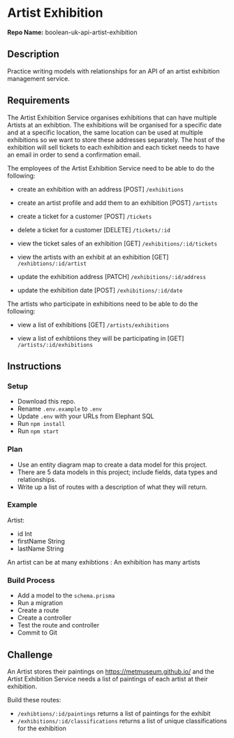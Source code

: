 # Artist Exhibition

**Repo Name:** boolean-uk-api-artist-exhibition

## Description

Practice writing models with relationships for an API of an artist exhibition management service.

## Requirements

The Artist Exhibition Service organises exhibitions that can have multiple Artists at an exhibtion. The exhibitions will be organised for a specific date and at a specific location, the same location can be used at multiple exhibitions so we want to store these addresses separately. The host of the exhibition will sell tickets to each exhibition and each ticket needs to have an email in order to send a confirmation email.

The employees of the Artist Exhibition Service need to be able to do the following:

<!-- - [POST] `/artists` creates an artist and adds them to an exhibition
- [GET] `/artists/:id/exhibitions` returns a list of exhibitions for a specific artist -->


- create an exhibition with an address
[POST] `/exhibitions`

- create an artist profile and add them to an exhibition
[POST] `/artists`

- create a ticket for a customer
[POST] `/tickets`

- delete a ticket for a customer
[DELETE] `/tickets/:id`

- view the ticket sales of an exhibition
[GET] `/exhibitions/:id/tickets`

- view the artists with an exhibit at an exhibition
[GET] `/exhibtions/:id/artist`

- update the exhibition address
[PATCH] `/exhibitions/:id/address`

- update the exhibition date
[POST] `/exhibitions/:id/date`

The artists who participate in exhibitions need to be able to do the following:

- view a list of exhibitions
[GET] `/artists/exhibitions`

- view a list of exhibtiions they will be participating in
[GET] `/artists/:id/exhibitions` 


## Instructions

### Setup

- Download this repo.
- Rename `.env.example` to `.env`
- Update `.env` with your URLs from Elephant SQL
- Run `npm install`
- Run `npm start`

### Plan

- Use an entity diagram map to create a data model for this project.
- There are 5 data models in this project; include fields, data types and relationships.
- Write up a list of routes with a description of what they will return.

### Example

Artist:

- id Int
- firstName String
- lastName String

An artist can be at many exhibtions : An exhibition has many artists


### Build Process

- Add a model to the `schema.prisma`
- Run a migration
- Create a route
- Create a controller
- Test the route and controller
- Commit to Git

## Challenge

An Artist stores their paintings on https://metmuseum.github.io/ and the Artist Exhibition Service needs a list of paintings of each artist at their exhibition.

Build these routes:

- `/exhibtions/:id/paintings` returns a list of paintings for the exhibit
- `/exhibitions/:id/classifications` returns a list of unique classifications for the exhibition

